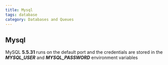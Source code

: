 ```yaml
---
title: Mysql
tags: database
category: Databases and Queues
---
```


## Mysql

MySQL **5.5.31** runs on the default port and the credentials are stored in the ***MYSQL_USER*** and ***MYSQL_PASSWORD*** environment variables
